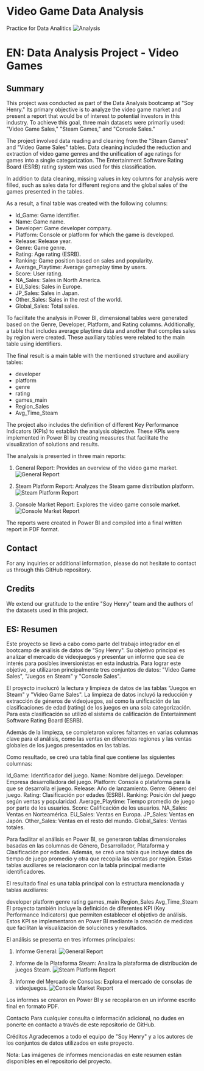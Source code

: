 # Video Game Data Analysis
 Practice for Data Analitics
![Analysis](images/Gaming_Portada.gif)

# EN: Data Analysis Project - Video Games

## Summary

This project was conducted as part of the Data Analysis bootcamp at "Soy Henry." Its primary objective is to analyze the video game market and present a report that would be of interest to potential investors in this industry. To achieve this goal, three main datasets were primarily used: "Video Game Sales," "Steam Games," and "Console Sales."

The project involved data reading and cleaning from the "Steam Games" and "Video Game Sales" tables. Data cleaning included the reduction and extraction of video game genres and the unification of age ratings for games into a single categorization. The Entertainment Software Rating Board (ESRB) rating system was used for this classification.

In addition to data cleaning, missing values in key columns for analysis were filled, such as sales data for different regions and the global sales of the games presented in the tables.

As a result, a final table was created with the following columns:

- Id_Game: Game identifier.
- Name: Game name.
- Developer: Game developer company.
- Platform: Console or platform for which the game is developed.
- Release: Release year.
- Genre: Game genre.
- Rating: Age rating (ESRB).
- Ranking: Game position based on sales and popularity.
- Average_Playtime: Average gameplay time by users.
- Score: User rating.
- NA_Sales: Sales in North America.
- EU_Sales: Sales in Europe.
- JP_Sales: Sales in Japan.
- Other_Sales: Sales in the rest of the world.
- Global_Sales: Total sales.

To facilitate the analysis in Power BI, dimensional tables were generated based on the Genre, Developer, Platform, and Rating columns. Additionally, a table that includes average playtime data and another that compiles sales by region were created. These auxiliary tables were related to the main table using identifiers.

The final result is a main table with the mentioned structure and auxiliary tables:

- developer
- platform
- genre
- rating
- games_main
- Region_Sales
- Avg_Time_Steam

The project also includes the definition of different Key Performance Indicators (KPIs) to establish the analysis objective. These KPIs were implemented in Power BI by creating measures that facilitate the visualization of solutions and results.

The analysis is presented in three main reports:

1. General Report: Provides an overview of the video game market.
   ![General Report](images/Report1.png)

2. Steam Platform Report: Analyzes the Steam game distribution platform.
   ![Steam Platform Report](images/Report2.png)

3. Console Market Report: Explores the video game console market.
   ![Console Market Report](images/Report3.png)

The reports were created in Power BI and compiled into a final written report in PDF format.

## Contact

For any inquiries or additional information, please do not hesitate to contact us through this GitHub repository.

## Credits

We extend our gratitude to the entire "Soy Henry" team and the authors of the datasets used in this project.

## ES: Resumen

Este proyecto se llevó a cabo como parte del trabajo integrador en el bootcamp de análisis de datos de "Soy Henry". Su objetivo principal es analizar el mercado de videojuegos y presentar un informe que sea de interés para posibles inversionistas en esta industria. Para lograr este objetivo, se utilizaron principalmente tres conjuntos de datos: "Video Game Sales", "Juegos en Steam" y "Console Sales".

El proyecto involucró la lectura y limpieza de datos de las tablas "Juegos en Steam" y "Video Game Sales". La limpieza de datos incluyó la reducción y extracción de géneros de videojuegos, así como la unificación de las clasificaciones de edad (rating) de los juegos en una sola categorización. Para esta clasificación se utilizó el sistema de calificación de Entertainment Software Rating Board (ESRB).

Además de la limpieza, se completaron valores faltantes en varias columnas clave para el análisis, como las ventas en diferentes regiones y las ventas globales de los juegos presentados en las tablas.

Como resultado, se creó una tabla final que contiene las siguientes columnas:

Id_Game: Identificador del juego.
Name: Nombre del juego.
Developer: Empresa desarrolladora del juego.
Platform: Consola o plataforma para la que se desarrolla el juego.
Release: Año de lanzamiento.
Genre: Género del juego.
Rating: Clasificación por edades (ESRB).
Ranking: Posición del juego según ventas y popularidad.
Average_Playtime: Tiempo promedio de juego por parte de los usuarios.
Score: Calificación de los usuarios.
NA_Sales: Ventas en Norteamérica.
EU_Sales: Ventas en Europa.
JP_Sales: Ventas en Japón.
Other_Sales: Ventas en el resto del mundo.
Global_Sales: Ventas totales.

Para facilitar el análisis en Power BI, se generaron tablas dimensionales basadas en las columnas de Género, Desarrollador, Plataforma y Clasificación por edades. Además, se creó una tabla que incluye datos de tiempo de juego promedio y otra que recopila las ventas por región. Estas tablas auxiliares se relacionaron con la tabla principal mediante identificadores.

El resultado final es una tabla principal con la estructura mencionada y tablas auxiliares:

developer
platform
genre
rating
games_main
Region_Sales
Avg_Time_Steam
El proyecto también incluye la definición de diferentes KPI (Key Performance Indicators) que permiten establecer el objetivo de análisis. Estos KPI se implementaron en Power BI mediante la creación de medidas que facilitan la visualización de soluciones y resultados.

El análisis se presenta en tres informes principales:

1. Informe General: 
![General Report](images/Report1.png)

2. Informe de la Plataforma Steam: Analiza la plataforma de distribución de juegos Steam.
![Steam Platform Report](images/Report2.png)

3. Informe del Mercado de Consolas: Explora el mercado de consolas de videojuegos.
![Console Market Report](images/Report3.png)


Los informes se crearon en Power BI y se recopilaron en un informe escrito final en formato PDF.

Contacto
Para cualquier consulta o información adicional, no dudes en ponerte en contacto a través de este repositorio de GitHub.

Créditos
Agradecemos a todo el equipo de "Soy Henry" y a los autores de los conjuntos de datos utilizados en este proyecto.

Nota: Las imágenes de informes mencionadas en este resumen están disponibles en el repositorio del proyecto.